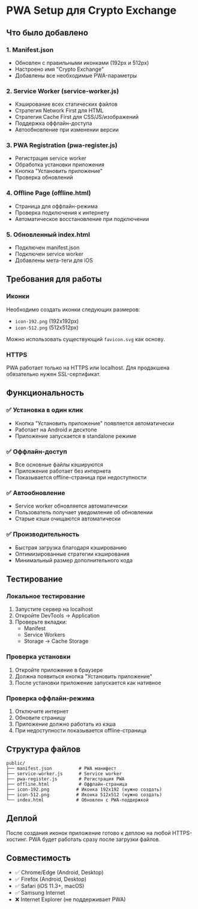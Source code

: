 # PWA Setup для Crypto Exchange

## Что было добавлено

### 1. Manifest.json
- Обновлен с правильными иконками (192px и 512px)
- Настроено имя "Crypto Exchange"
- Добавлены все необходимые PWA-параметры

### 2. Service Worker (service-worker.js)
- Кэширование всех статических файлов
- Стратегия Network First для HTML
- Стратегия Cache First для CSS/JS/изображений
- Поддержка оффлайн-доступа
- Автообновление при изменении версии

### 3. PWA Registration (pwa-register.js)
- Регистрация service worker
- Обработка установки приложения
- Кнопка "Установить приложение"
- Проверка обновлений

### 4. Offline Page (offline.html)
- Страница для оффлайн-режима
- Проверка подключения к интернету
- Автоматическое восстановление при подключении

### 5. Обновленный index.html
- Подключен manifest.json
- Подключен service worker
- Добавлены мета-теги для iOS

## Требования для работы

### Иконки
Необходимо создать иконки следующих размеров:
- `icon-192.png` (192x192px)
- `icon-512.png` (512x512px)

Можно использовать существующий `favicon.svg` как основу.

### HTTPS
PWA работает только на HTTPS или localhost. Для продакшена обязательно нужен SSL-сертификат.

## Функциональность

### ✅ Установка в один клик
- Кнопка "Установить приложение" появляется автоматически
- Работает на Android и десктопе
- Приложение запускается в standalone режиме

### ✅ Оффлайн-доступ
- Все основные файлы кэшируются
- Приложение работает без интернета
- Показывается offline-страница при недоступности

### ✅ Автообновление
- Service worker обновляется автоматически
- Пользователь получает уведомление об обновлении
- Старые кэши очищаются автоматически

### ✅ Производительность
- Быстрая загрузка благодаря кэшированию
- Оптимизированные стратегии кэширования
- Минимальный размер дополнительного кода

## Тестирование

### Локальное тестирование
1. Запустите сервер на localhost
2. Откройте DevTools → Application
3. Проверьте вкладки:
   - Manifest
   - Service Workers
   - Storage → Cache Storage

### Проверка установки
1. Откройте приложение в браузере
2. Должна появиться кнопка "Установить приложение"
3. После установки приложение запускается как нативное

### Проверка оффлайн-режима
1. Отключите интернет
2. Обновите страницу
3. Приложение должно работать из кэша
4. При недоступности показывается offline-страница

## Структура файлов

```
public/
├── manifest.json          # PWA манифест
├── service-worker.js      # Service worker
├── pwa-register.js        # Регистрация PWA
├── offline.html           # Оффлайн-страница
├── icon-192.png          # Иконка 192x192 (нужно создать)
├── icon-512.png          # Иконка 512x512 (нужно создать)
└── index.html            # Обновлен с PWA-поддержкой
```

## Деплой

После создания иконок приложение готово к деплою на любой HTTPS-хостинг. PWA будет работать сразу после загрузки файлов.

## Совместимость

- ✅ Chrome/Edge (Android, Desktop)
- ✅ Firefox (Android, Desktop)
- ✅ Safari (iOS 11.3+, macOS)
- ✅ Samsung Internet
- ❌ Internet Explorer (не поддерживает PWA)
